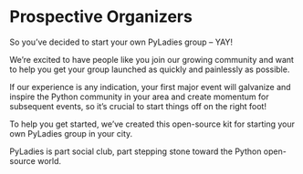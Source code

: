 # Prospective Organizers


So you’ve decided to start your own PyLadies group – YAY!


We’re excited to have people like you join our growing community and want to help you get your group launched as quickly and painlessly as possible.


If our experience is any indication, your first major event will galvanize and inspire the Python community in your area and create momentum for subsequent events, so it’s crucial to start things off on the right foot!


To help you get started, we’ve created this open-source kit for starting your own PyLadies group in your city. 


PyLadies is part social club, part stepping stone toward the Python open-source world.
